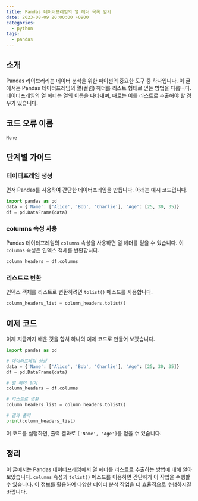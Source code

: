 ```yaml
---
title: Pandas 데이터프레임의 열 헤더 목록 얻기
date: 2023-08-09 20:00:00 +0900
categories:
  - python
tags:
  - pandas
---
```


## 소개
Pandas 라이브러리는 데이터 분석을 위한 파이썬의 중요한 도구 중 하나입니다. 이 글에서는 Pandas 데이터프레임의 열(컬럼) 헤더를 리스트 형태로 얻는 방법을 다룹니다. 데이터프레임의 열 헤더는 열의 이름을 나타내며, 때로는 이를 리스트로 추출해야 할 경우가 있습니다. 

## 코드 오류 이름
`None`

## 단계별 가이드
### 데이터프레임 생성
먼저 Pandas를 사용하여 간단한 데이터프레임을 만듭니다. 아래는 예시 코드입니다.
```python
import pandas as pd
data = {'Name': ['Alice', 'Bob', 'Charlie'], 'Age': [25, 30, 35]}
df = pd.DataFrame(data)
```

### columns 속성 사용
Pandas 데이터프레임의 `columns` 속성을 사용하면 열 헤더를 얻을 수 있습니다. 이 `columns` 속성은 인덱스 객체를 반환합니다.
```python
column_headers = df.columns
```

### 리스트로 변환
인덱스 객체를 리스트로 변환하려면 `tolist()` 메소드를 사용합니다.
```python
column_headers_list = column_headers.tolist()
```

## 예제 코드
이제 지금까지 배운 것을 합쳐 하나의 예제 코드로 만들어 보겠습니다.
```python
import pandas as pd

# 데이터프레임 생성
data = {'Name': ['Alice', 'Bob', 'Charlie'], 'Age': [25, 30, 35]}
df = pd.DataFrame(data)

# 열 헤더 얻기
column_headers = df.columns

# 리스트로 변환
column_headers_list = column_headers.tolist()

# 결과 출력
print(column_headers_list)
```
이 코드를 실행하면, 출력 결과로 `['Name', 'Age']`를 얻을 수 있습니다.

## 정리
이 글에서는 Pandas 데이터프레임에서 열 헤더를 리스트로 추출하는 방법에 대해 알아보았습니다. `columns` 속성과 `tolist()` 메소드를 이용하면 간단하게 이 작업을 수행할 수 있습니다. 이 정보를 활용하여 다양한 데이터 분석 작업을 더 효율적으로 수행하시길 바랍니다.
